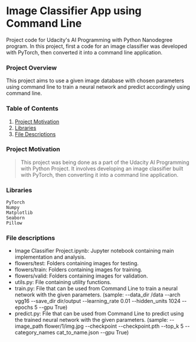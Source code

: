 # Image Classifier App using Command Line

Project code for Udacity's AI Programming with Python Nanodegree program. In this project, first a code for an image classifier was developed with PyTorch, then converted it into a command line application.

### Project Overview

This project aims to use a given image database with chosen parameters using command line to train a neural network and predict accordingly using command line.

### Table of Contents

1. [Project Motivation](#project-motivation)
2. [Libraries](#libraries)
3. [File Descriptions](#files)

### Project Motivation
>This project was being done as a part of the Udacity AI Programming with Python Project. It involves developing an image classifier built with PyTorch, then converting it into a command line application.

### Libraries <a name="libraries"></a>
    PyTorch
    Numpy
    Matplotlib
    Seaborn
    Pillow

### File descriptions <a name="files"></a>

* Image Classifier Project.ipynb: Jupyter notebook containing main implementation and analysis.
* flowers/test: Folders containing images for testing.
* flowers/train: Folders containing images for training.
* flowers/valid: Folders containing images for validation.
* utils.py: File containing utility functions.
* train.py: File that can be used from Command Line to train a neural network with the given parameters.
    (sample: --data_dir /data --arch vgg16 --save_dir dir/output --learning_rate 0.01 --hidden_units 1024 --epochs 5 --gpu True)
* predict.py: File that can be used from Command Line to predict using the trained neural network with the given parameters.
    (sample: --image_path flower/1/img.jpg --checkpoint --checkpoint.pth --top_k 5 --category_names cat_to_name.json --gpu True)
